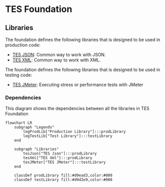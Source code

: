 # TES Foundation

## Libraries

The foundation defines the following libraries that is designed to be used in production code:

- [TES JSON](tes-json/README.md): Common way to work with JSON.
- [TES XML](tes-xml/README.md): Common way to work with XML.

The foundation defines the following libraries that is designed to be used in testing code:

- [TES JMeter](tes-jmeter/README.md): Executing stress or performance tests with JMeter

### Dependencies

This diagram shows the dependencies between all the libraries in TES Foundation

```mermaid
flowchart LR
    subgraph "Legends"
        legProdLib["Production Library"]:::prodLibrary
        legTestLib["Test Library"]:::testLibrary
    end

    subgraph "Libraries"
        tesJson["TES Json"]:::prodLibrary
        tesXml["TES Xml"]:::prodLibrary
        tesJMeter["TES JMeter"]:::testLibrary
    end

    classDef prodLibrary fill:#d9ead3,color:#000
    classDef testLibrary fill:#d9d2e9,color:#000
```
